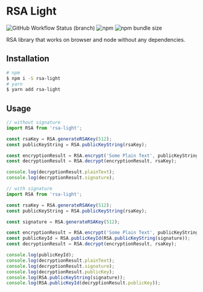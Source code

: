 # RSA Light

![GitHub Workflow Status (branch)](https://img.shields.io/github/workflow/status/wonism/rsa-light/test-release/main)
![npm](https://img.shields.io/npm/v/rsa-light)
![npm bundle size](https://img.shields.io/bundlephobia/min/rsa-light)

RSA library that works on browser and node without any dependencies.

## Installation

```sh
# npm
$ npm i -S rsa-light
# yarn
$ yarn add rsa-light
```
## Usage

```ts
// without signature
import RSA from 'rsa-light';

const rsaKey = RSA.generateRSAKey(512);
const publicKeyString = RSA.publicKeyString(rsaKey);

const encryptionResult = RSA.encrypt('Some Plain Text', publicKeyString);
const decryptionResult = RSA.decrypt(encryptionResult, rsaKey);

console.log(decryptionResult.plainText);
console.log(decryptionResult.signature);
```

```ts
// with signature
import RSA from 'rsa-light';

const rsaKey = RSA.generateRSAKey(512);
const publicKeyString = RSA.publicKeyString(rsaKey);

const signature = RSA.generateRSAKey(512);

const encryptionResult = RSA.encrypt('Some Plain Text', publicKeyString, signature);
const publicKeyId = RSA.publicKeyId(RSA.publicKeyString(signature));
const decryptionResult = RSA.decrypt(encryptionResult, rsaKey);

console.log(publicKeyId);
console.log(decryptionResult.plainText);
console.log(decryptionResult.signature);
console.log(decryptionResult.publicKey);
console.log(RSA.publicKeyString(signature));
console.log(RSA.publicKeyId(decryptionResult.publicKey));
```

